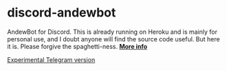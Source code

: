 # discord-andewbot
AndewBot for Discord. This is already running on Heroku and is mainly for personal use, and I doubt anyone will find the source code useful. But here it is. Please forgive the spaghetti-ness. **[More info](https://ajlee2006.github.io/discbot/)**

[Experimental Telegram version](https://github.com/ajlee2006/telegram-andewbot)
